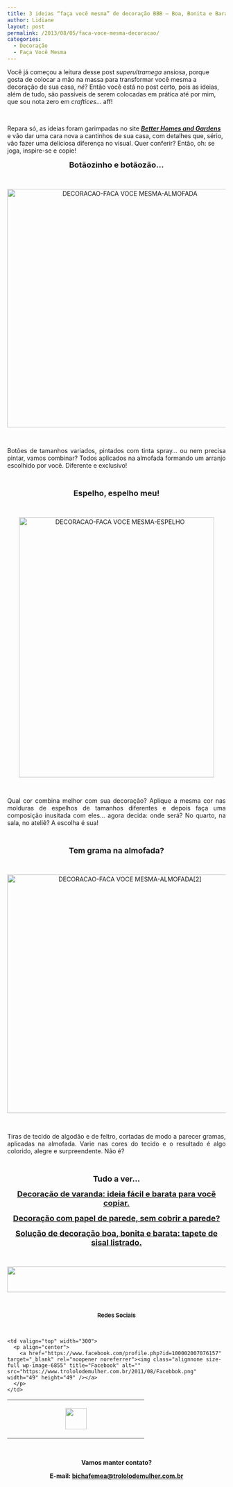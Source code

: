 ```yaml
---
title: 3 ideias “faça você mesma” de decoração BBB – Boa, Bonita e Barata!
author: Lidiane
layout: post
permalink: /2013/08/05/faca-voce-mesma-decoracao/
categories:
  - Decoração
  - Faça Você Mesma
---
```

Você já começou a leitura desse post _superultramega_ ansiosa, porque gosta de colocar a mão na massa para transformar você mesma a decoração de sua casa, _né_? Então você está no post certo, pois as ideias, além de tudo, são passíveis de serem colocadas em prática até por mim, que sou nota zero em _craftices_… aff!

&nbsp;

Repara só, as ideias foram garimpadas no site **_<a href="http://www.bhg.com/" target="_blank" rel="noopener noreferrer">Better Homes and Gardens</a>_** e vão dar uma cara nova a cantinhos de sua casa, com detalhes que, sério, vão fazer uma deliciosa diferença no visual. Quer conferir? Então, oh: se joga, inspire-se e copie!

<!--more-->

<p align="center">
  <strong><span style="font-size: large;">Botãozinho e botãozão…</span></strong>
</p>

&nbsp;

<p align="center">
  <a href="https://www.trololodemulher.com.br/2013/07/DECORACAO-FACA-VOCE-MESMA-ALMOFADA.jpg"><img class="alignnone size-full wp-image-9688" alt="DECORACAO-FACA VOCE MESMA-ALMOFADA" src="https://www.trololodemulher.com.br/2013/07/DECORACAO-FACA-VOCE-MESMA-ALMOFADA.jpg" width="550" height="550" /></a>
</p>

&nbsp;

<p align="justify">
  Botões de tamanhos variados, pintados com tinta spray… ou nem precisa pintar, vamos combinar? Todos aplicados na almofada formando um arranjo escolhido por você. Diferente e exclusivo!
</p>

&nbsp;

<p align="center">
  <strong><span style="font-size: large;">Espelho, espelho meu!</span></strong>
</p>

&nbsp;

<p align="center">
  <a href="https://www.trololodemulher.com.br/2013/07/DECORACAO-FACA-VOCE-MESMA-ESPELHO.jpg"><img class="alignnone size-full wp-image-9692" alt="DECORACAO-FACA VOCE MESMA-ESPELHO" src="https://www.trololodemulher.com.br/2013/07/DECORACAO-FACA-VOCE-MESMA-ESPELHO.jpg" width="450" height="600" /></a>
</p>

&nbsp;

<p align="justify">
  Qual cor combina melhor com sua decoração? Aplique a mesma cor nas molduras de espelhos de tamanhos diferentes e depois faça uma composição inusitada com eles… agora decida: onde será? No quarto, na sala, no ateliê? A escolha é sua!
</p>

&nbsp;

<p align="center">
  <strong><span style="font-size: large;">Tem grama na almofada?</span></strong>
</p>

&nbsp;

<p align="center">
  <a href="https://www.trololodemulher.com.br/2013/07/DECORACAO-FACA-VOCE-MESMA-ALMOFADA2.jpg"><img class="alignnone size-full wp-image-9689" alt="DECORACAO-FACA VOCE MESMA-ALMOFADA[2]" src="https://www.trololodemulher.com.br/2013/07/DECORACAO-FACA-VOCE-MESMA-ALMOFADA2.jpg" width="550" height="550" /></a>
</p>

&nbsp;

<p align="justify">
  Tiras de tecido de algodão e de feltro, cortadas de modo a parecer gramas, aplicadas na almofada. Varie nas cores do tecido e o resultado é algo colorido, alegre e surpreendente. Não é?
</p>

&nbsp;

<p align="center">
  <strong><span style="font-size: large;">Tudo a ver…</span></strong>
</p>

<p align="center">
  <a href="http://www.trololodemulher.com.br/2013/07/17/decoracao-varanda/"><strong><span style="font-size: large;">Decoração de varanda: ideia fácil e barata para você copiar.</span></strong></a>
</p>

<p align="center">
  <a href="http://www.trololodemulher.com.br/2013/06/19/decoracao-papel-de-parede-3/"><strong><span style="font-size: large;">Decoração com papel de parede, sem cobrir a parede?</span></strong></a>
</p>

<p align="center">
  <a href="http://www.trololodemulher.com.br/2013/06/12/decoracao-barata-sala/"><strong><span style="font-size: large;">Solução de decoração boa, bonita e barata: tapete de sisal listrado.</span></strong></a>
</p>

&nbsp;

<p align="center">
  <a href="http://feedburner.google.com/fb/a/mailverify?uri=blogbichafemea&loc=pt_BR" target="_blank" rel="noopener noreferrer"><img class="alignnone size-full wp-image-8451" title="Assine o Bicha Fêmea grátis!" alt="" src="https://www.trololodemulher.com.br/2012/01/rodapé.png" width="600" height="59" /></a>
</p>

&nbsp;

<p align="center">
  <strong><span style="font-size: small;">Redes Sociais</span></strong>
</p>

&nbsp;

<table width="600" border="0" cellspacing="0" cellpadding="2">
  <tr>
    <td valign="top" width="300">
      <p align="center">
        <a href="https://twitter.com/#%21/bichafemea" target="_blank" rel="noopener noreferrer"><img class="alignnone size-full wp-image-6857" title="Twitter" alt="" src="https://www.trololodemulher.com.br/2011/08/Twitter.png" width="49" height="49" /></a>
      </p>
    </td>
    
    <td valign="top" width="300">
      <p align="center">
        <a href="https://www.facebook.com/profile.php?id=100002007076157" target="_blank" rel="noopener noreferrer"><img class="alignnone size-full wp-image-6855" title="Facebook" alt="" src="https://www.trololodemulher.com.br/2011/08/Facebbok.png" width="49" height="49" /></a>
      </p>
    </td>
  </tr>
</table>

&nbsp;

<p align="center">
  <strong>Vamos manter contato?</strong>
</p>

<p align="center">
  <strong>E-mail: <a href="mailto:bichafemea@trololodemulher.com.br">bichafemea@trololodemulher.com.br</a></strong>
</p>